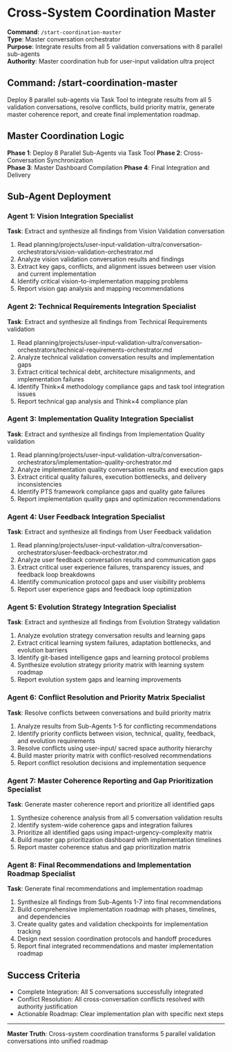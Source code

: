 # Cross-System Coordination Master

**Command**: `/start-coordination-master`  
**Type**: Master conversation orchestrator  
**Purpose**: Integrate results from all 5 validation conversations with 8 parallel sub-agents  
**Authority**: Master coordination hub for user-input validation ultra project

## Command: /start-coordination-master

Deploy 8 parallel sub-agents via Task Tool to integrate results from all 5 validation conversations, resolve conflicts, build priority matrix, generate master coherence report, and create final implementation roadmap.

## Master Coordination Logic

**Phase 1**: Deploy 8 Parallel Sub-Agents via Task Tool
**Phase 2**: Cross-Conversation Synchronization  
**Phase 3**: Master Dashboard Compilation
**Phase 4**: Final Integration and Delivery

## Sub-Agent Deployment

### Agent 1: Vision Integration Specialist
**Task**: Extract and synthesize all findings from Vision Validation conversation
1. Read planning/projects/user-input-validation-ultra/conversation-orchestrators/vision-validation-orchestrator.md
2. Analyze vision validation conversation results and findings
3. Extract key gaps, conflicts, and alignment issues between user vision and current implementation
4. Identify critical vision-to-implementation mapping problems
5. Report vision gap analysis and mapping recommendations

### Agent 2: Technical Requirements Integration Specialist
**Task**: Extract and synthesize all findings from Technical Requirements validation
1. Read planning/projects/user-input-validation-ultra/conversation-orchestrators/technical-requirements-orchestrator.md
2. Analyze technical validation conversation results and implementation gaps
3. Extract critical technical debt, architecture misalignments, and implementation failures
4. Identify Think×4 methodology compliance gaps and task tool integration issues
5. Report technical gap analysis and Think×4 compliance plan

### Agent 3: Implementation Quality Integration Specialist
**Task**: Extract and synthesize all findings from Implementation Quality validation
1. Read planning/projects/user-input-validation-ultra/conversation-orchestrators/implementation-quality-orchestrator.md
2. Analyze implementation quality conversation results and execution gaps
3. Extract critical quality failures, execution bottlenecks, and delivery inconsistencies
4. Identify PTS framework compliance gaps and quality gate failures
5. Report implementation quality gaps and optimization recommendations

### Agent 4: User Feedback Integration Specialist
**Task**: Extract and synthesize all findings from User Feedback validation
1. Read planning/projects/user-input-validation-ultra/conversation-orchestrators/user-feedback-orchestrator.md
2. Analyze user feedback conversation results and communication gaps
3. Extract critical user experience failures, transparency issues, and feedback loop breakdowns
4. Identify communication protocol gaps and user visibility problems
5. Report user experience gaps and feedback loop optimization

### Agent 5: Evolution Strategy Integration Specialist
**Task**: Extract and synthesize all findings from Evolution Strategy validation
1. Analyze evolution strategy conversation results and learning gaps
2. Extract critical learning system failures, adaptation bottlenecks, and evolution barriers
3. Identify git-based intelligence gaps and learning protocol problems
4. Synthesize evolution strategy priority matrix with learning system roadmap
5. Report evolution system gaps and learning improvements

### Agent 6: Conflict Resolution and Priority Matrix Specialist
**Task**: Resolve conflicts between conversations and build priority matrix
1. Analyze results from Sub-Agents 1-5 for conflicting recommendations
2. Identify priority conflicts between vision, technical, quality, feedback, and evolution requirements
3. Resolve conflicts using user-input/ sacred space authority hierarchy
4. Build master priority matrix with conflict-resolved recommendations
5. Report conflict resolution decisions and implementation sequence

### Agent 7: Master Coherence Reporting and Gap Prioritization Specialist
**Task**: Generate master coherence report and prioritize all identified gaps
1. Synthesize coherence analysis from all 5 conversation validation results
2. Identify system-wide coherence gaps and integration failures
3. Prioritize all identified gaps using impact-urgency-complexity matrix
4. Build master gap prioritization dashboard with implementation timelines
5. Report master coherence status and gap prioritization matrix

### Agent 8: Final Recommendations and Implementation Roadmap Specialist
**Task**: Generate final recommendations and implementation roadmap
1. Synthesize all findings from Sub-Agents 1-7 into final recommendations
2. Build comprehensive implementation roadmap with phases, timelines, and dependencies
3. Create quality gates and validation checkpoints for implementation tracking
4. Design next session coordination protocols and handoff procedures
5. Report final integrated recommendations and master implementation roadmap

## Success Criteria
- Complete Integration: All 5 conversations successfully integrated
- Conflict Resolution: All cross-conversation conflicts resolved with authority justification
- Actionable Roadmap: Clear implementation plan with specific next steps

---

**Master Truth**: Cross-system coordination transforms 5 parallel validation conversations into unified roadmap